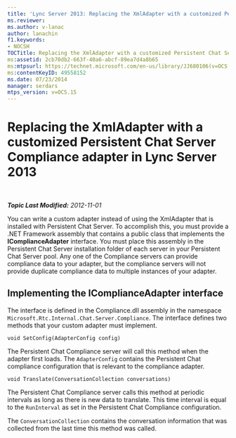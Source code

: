 ```yaml
---
title: 'Lync Server 2013: Replacing the XmlAdapter with a customized Persistent Chat Server Compliance adapter'
ms.reviewer: 
ms.author: v-lanac
author: lanachin
f1.keywords:
- NOCSH
TOCTitle: Replacing the XmlAdapter with a customized Persistent Chat Server Compliance adapter
ms:assetid: 2cb70db2-663f-40a6-abcf-89ea7d4a8b65
ms:mtpsurl: https://technet.microsoft.com/en-us/library/JJ680106(v=OCS.15)
ms:contentKeyID: 49558152
ms.date: 07/23/2014
manager: serdars
mtps_version: v=OCS.15
---
```


<div data-xmlns="http://www.w3.org/1999/xhtml">

<div class="topic" data-xmlns="http://www.w3.org/1999/xhtml" data-msxsl="urn:schemas-microsoft-com:xslt" data-cs="https://msdn.microsoft.com/">

<div data-asp="https://msdn2.microsoft.com/asp">

# Replacing the XmlAdapter with a customized Persistent Chat Server Compliance adapter in Lync Server 2013

</div>

<div id="mainSection">

<div id="mainBody">

<span> </span>

_**Topic Last Modified:** 2012-11-01_

You can write a custom adapter instead of using the XmlAdapter that is installed with Persistent Chat Server. To accomplish this, you must provide a .NET Framework assembly that contains a public class that implements the **IComplianceAdapter** interface. You must place this assembly in the Persistent Chat Server installation folder of each server in your Persistent Chat Server pool. Any one of the Compliance servers can provide compliance data to your adapter, but the compliance servers will not provide duplicate compliance data to multiple instances of your adapter.

<div>

## Implementing the IComplianceAdapter interface

The interface is defined in the Compliance.dll assembly in the namespace `Microsoft.Rtc.Internal.Chat.Server.Compliance`. The interface defines two methods that your custom adapter must implement.

    void SetConfig(AdapterConfig config)

The Persistent Chat Compliance server will call this method when the adapter first loads. The `AdapterConfig` contains the Persistent Chat compliance configuration that is relevant to the compliance adapter.

    void Translate(ConversationCollection conversations)

The Persistent Chat Compliance server calls this method at periodic intervals as long as there is new data to translate. This time interval is equal to the `RunInterval` as set in the Persistent Chat Compliance configuration.

The `ConversationCollection` contains the conversation information that was collected from the last time this method was called.

</div>

</div>

<span> </span>

</div>

</div>

</div>

